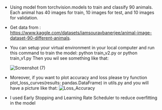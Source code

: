 - Using model from torchvision.models to train and classify 90 animals. Each animal has 40 images for train, 10 images for test, and 10 images for validation.
- Get data from : https://www.kaggle.com/datasets/iamsouravbanerjee/animal-image-dataset-90-different-animals.
- You can setup your virtual environment in your local computer and run this command to train the model: python train_v2.py or python train_v1.py
  Then you wil see something like that:
  
  ![Screenshot (7)](https://github.com/vuniem131104/90-Animals-CLassification-With-Pytorch/assets/124224840/0eacef0a-f90d-449d-8291-774ca8590bf3)
- Moreover, if you want to plot accuracy and loss please try function plot_loss_curves(results: pandas.DataFrame) in utils.py and you will have a picture like that:
  ![Loss_Accuracy](https://github.com/vuniem131104/90-Animals-CLassification-With-Pytorch/assets/124224840/fa0c473a-f4bd-4aab-ba9d-6e8495ae643c)
- I used Early Stopping and Learning Rate Scheduler to reduce overfitting in the model
